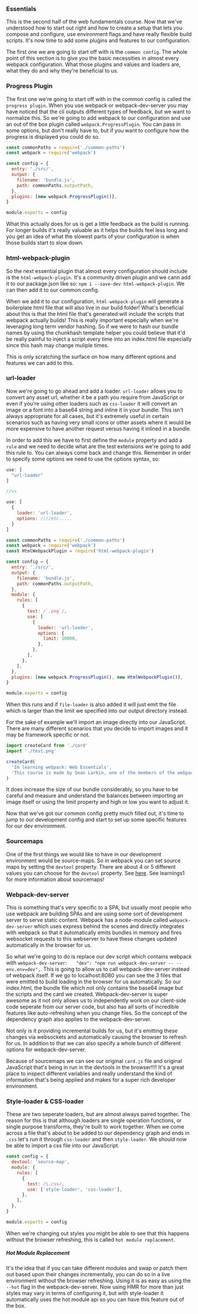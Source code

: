 ### Essentials

This is the second half of the web fundamentals course. Now that we've understood how to start out right and how to create a setup that lets you compose and configure, use environment flags and have really flexible build scripts. It's now time to add some plugins and features to our configuration.

The first one we are going to start off with is the `common config`. The whole point of this section is to give you the basic necessities in almost every webpack configuration. What those plugins and values and loaders are, what they do and why they're beneficial to us.

### Progress Plugin
The first one we're going to start off with in the common config is called the `progress plugin`. When you use webpack or webpack-dev-server you may have noticed that the cli outputs different types of feedback, but we want to normalize this. So we're going to add webpack to our configuration and use an out of the box plugin called `webpack.ProgressPlugin`. You can pass in some options, but don't really have to, but if you want to configure how the progress is displayed you could do so.

```js
const commonPaths = require('./common-paths')
const webpack = require('webpack')

const config = {
  entry: './src/',
  output: {
    filename: 'bundle.js',
    path: commonPaths.outputPath,
  },
  plugins: [new webpack.ProgressPlugin()],
}

module.exports = config
```

What this actually does for us is get a little feedback as the build is running. For longer builds it's really valuable as it helps the builds feel less long and you get an idea of what the slowest parts of your configuration is when those builds start to slow down.

### html-webpack-plugin
So the next essential plugin that almost every configuration should include is the `html-webpack-plugin`. It's a community driven plugin and we cann add it to our package.json like so: `npm i --save-dev html-webpack-plugin`. We can then add it to our common config.

When we add it to our configuration, `html-webpack-plugin` will generate a boilerplate html file that will also live in our build folder! What's beneficial about this is that the html file that's generated will include the scripts that webpack actually builds! This is really important especially when we're leveraging long term vendor hashing. So if we were to hash our bundle names by using the chunkhash template helper you could believe that it'd be really painful to inject a script every time into an index.html file especially since this hash may change muliple times.

This is only scratching the surface on how many different options and features we can add to this.

### url-loader
Now we're going to go ahead and add a loader. `url-loader` allows you to convert any asset url, whether it be a path you require from JavaScript or even if you're using other loaders such as `css-loader` it will convert an image or a font into a base64 string and inline it in your bundle. This isn't always appropriate for all cases, but it's extremely useful in certain scenarios such as having very small icons or other assets where it would be more expensive to have another request versus having it inlined in a bundle.

In order to add this we have to first define the `module` property and add a `rule` and we need to decide what are the test extensions we're going to add this rule to. You can always come back and change this. Remember in order to specify some options we need to use the options syntax, so:
```js
use: [
  "url-loader"
]

//vs

use: [
  {
    loader: 'url-loader',
    options: ////etc.....
  }
]
```



```js
const commonPaths = require('./common-paths')
const webpack = require('webpack')
const HtmlWebpackPlugin = require('html-webpack-plugin')

const config = {
  entry: './src/',
  output: {
    filename: 'bundle.js',
    path: commonPaths.outputPath,
  },
  module: {
    rules: [
      {
        test: /`.png`/,
        use: [
          {
            loader: 'url-loader',
            options: {
              limit: 10000,
            },
          },
        ],
      },
    ],
  },
  plugins: [new webpack.ProgressPlugin(), new HtmlWebpackPlugin()],
}

module.exports = config

```

When this runs and if `file-loader` is also added it will just emit the file which is larger than the limit we specified into our output directory instead.

For the sake of example we'll import an image directly into our JavaScript. There are many different scenarios that you decide to import images and it may be framework specific or not.

```js
import createCard from './card'
import './test.png'

createCard(
  'Im learning webpack: Web Essentials',
  'This course is made by Sean Larkin, one of the members of the webpack core team.'
)
```

It does increase the size of our bundle considerably, so you have to be careful and measure and understand the balances between importing an image itself or using the limit property and high or low you want to adjust it.



Now that we've got our common config pretty much filled out, it's time to jump to our development config and start to set up some specific features for our dev environment.


### Sourcemaps

One of the first things we would like to have in our development environment would be source-maps. So in webpack you can set source maps by setting the `devtool` property. There are about 4 or 5 different values you can choose for the `devtool` property. See [here](webpack.js.org/configuration/devtool). See learnings1 for more information about sourcemaps!


### Webpack-dev-server

This is something that's very specific to a SPA, but usually most people who use webpack are building SPAs and are using some sort of development server to serve static content. Webpack has a node-module called `webpack-dev-server` which uses express behind the scenes and directly integrates with webpack so that it automatically emits bundles in memory and fires websocket requests to this webserver to have these changes updated automatically in the browser for us.

So what we're going to do is replace our dev script which contains webpack with `webpack-dev-server`: `    "dev": "npm run webpack-dev-server -- --env.env=dev",
`. This is going to allow us to call webpack-dev-server instead of webpack itself. If we go to localhost:8080 you can see the 3 files that were emitted to build loading in the browser for us automatically. So our index.html, the bundle file which not only contains the base64 image but the scripts and the card we created. Webpack-dev-server is super awesome as it not only allows us to independently work on our client-side code seperate from our server code, but also has all sorts of incredible features like auto-refreshing when you change files. So the concept of the dependency graph also applies to the webpack-dev-server.

Not only is it providing incremental builds for us, but it's emitting these changes via websockets and automatically causing the browser to refresh for us. In addition to that we can also specify a whole bunch of different options for webpack-dev-server.

Because of sourcemaps we can see our original `card.js` file and original JavaScript that's being in run in the devtools in the browser!!!! It's a great place to inspect different variables and really understand the kind of information that's being applied and makes for a super rich developer environment.


### Style-loader & CSS-loader
These are two seperate loaders, but are almost always paired together. The reason for this is that although loaders are single operation functions, or single purpose transforms, they're built to work together. When we come across a file that's about to be added to our dependency graph and ends in `.css` let's run it through `css-loader` and then `style-loader`. We should now be able to import a css file into our JavaScript.


```js
const config = {
  devtool: 'source-map',
  module: {
    rules: [
      {
        test: /\.css/,
        use: ['style-loader', 'css-loader'],
      },
    ],
  },
}

module.exports = config

```
When we're changing out styles you might be able to see that this happens without the browser refreshing, this is called `hot module replacement`.


##### Hot Module Replacement
It's the idea that if you can take different modules and swap or patch them out based upon their changes incrementally, you can do so in a live environment without the browser refreshing. Using it is as easy as using the `--hot` flag in the webpack-dev-server. Now using HMR for more than just styles may vary in terms of configuring it, but with style-loader it automatically uses the hot module api so you can have this feature out of the box.
